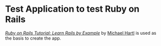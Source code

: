 # Test Application to test Ruby on Rails

[*Ruby on Rails Tutorial: Learn Rails by Example*](http://railstutorial.org/)
by [Michael Hartl](http://michaelhartl.com/) is used as the basis to create the app.